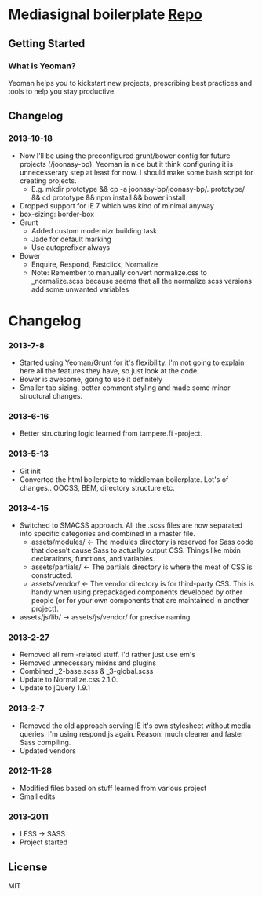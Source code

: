 # Mediasignal boilerplate [Repo](https://bitbucket.org/mediasignal/generator-msc.git)


## Getting Started

### What is Yeoman?

Yeoman helps you to kickstart new projects, prescribing best practices and tools to help you stay productive.

###
  
## Changelog

### 2013-10-18
* Now I'll be using the preconfigured grunt/bower config for future projects (/joonasy-bp). Yeoman is nice but it think configuring it is unnecesserary step at least for now. I should make some bash script for creating projects.
  * E.g. mkdir prototype && cp -a joonasy-bp/joonasy-bp/. prototype/ && cd prototype && npm install && bower install 
* Dropped support for IE 7 which was kind of minimal anyway
* box-sizing: border-box
* Grunt
  * Added custom modernizr building task
  * Jade for default marking
  * Use autoprefixer always
* Bower 
  * Enquire, Respond, Fastclick, Normalize
  * Note: Remember to manually convert normalize.css to _normalize.scss because seems that all the normalize scss versions add some unwanted variables

# Changelog

### 2013-7-8
* Started using Yeoman/Grunt for it's flexibility. I'm not going to explain here all the features they have, so just look at the code.
* Bower is awesome, going to use it definitely
* Smaller tab sizing, better comment styling and made some minor structural changes.


### 2013-6-16
* Better structuring logic learned from tampere.fi -project.


### 2013-5-13
* Git init
* Converted the html boilerplate to middleman boilerplate. Lot's of changes.. OOCSS, BEM, directory structure etc.


### 2013-4-15
* Switched to SMACSS approach. All the .scss files are now separated into specific categories and combined in a master file.
    * assets/modules/ <- The modules directory is reserved for Sass code that doesn’t cause Sass to actually output CSS. Things like mixin declarations, functions, and variables.
    * assets/partials/ <- The partials directory is where the meat of CSS is constructed.
    * assets/vendor/ <- The vendor directory is for third-party CSS. This is handy when using prepackaged components developed by other people (or for your own components that are maintained in another project).
* assets/js/lib/ -> assets/js/vendor/ for precise naming


### 2013-2-27
* Removed all rem -related stuff. I'd rather just use em's
* Removed unnecessary mixins and plugins
* Combined _2-base.scss & _3-global.scss
* Update to Normalize.css 2.1.0.
* Update to jQuery 1.9.1


### 2013-2-7
* Removed the old approach serving IE it's own stylesheet without media queries. I'm using respond.js again. Reason: much cleaner <head> and faster Sass compiling.
* Updated vendors


### 2012-11-28
* Modified files based on stuff learned from various project
* Small edits


### 2013-2011
* LESS -> SASS
* Project started

## License

MIT
